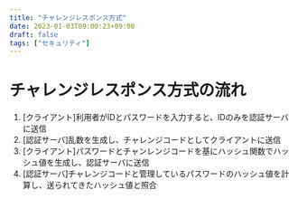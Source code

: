 ```yaml
---
title: "チャレンジレスポンス方式"
date: 2023-01-03T09:00:23+09:00
draft: false
tags: ["セキュリティ"] 
---
```

<!--more-->
# チャレンジレスポンス方式の流れ
1. [クライアント]利用者がIDとパスワードを入力すると、IDのみを認証サーバに送信
2. [認証サーバ]乱数を生成し、チャレンジコードとしてクライアントに送信
3. [クライアント]パスワードとチャンレンジコードを基にハッシュ関数でハッシュ値を生成し、認証サーバに送信
4. [認証サーバ]チャレンジコードと管理しているパスワードのハッシュ値を計算し、送られてきたハッシュ値と照合
